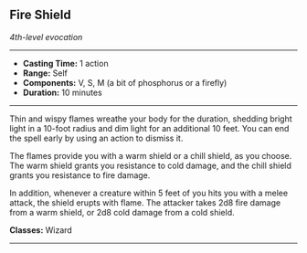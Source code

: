 ﻿## Fire Shield
*4th-level evocation*
___
- **Casting Time:** 1 action
- **Range:** Self
- **Components:** V, S, M (a bit of phosphorus or a firefly)
- **Duration:** 10 minutes

---
Thin and wispy flames wreathe your body for the duration, shedding bright light in a 10-foot radius and dim light for an additional 10 feet. You can end the spell early by using an action to dismiss it.

The flames provide you with a warm shield or a chill shield, as you choose. The warm shield grants you resistance to cold damage, and the chill shield grants you resistance to fire damage.

In addition, whenever a creature within 5 feet of you hits you with a melee attack, the shield erupts with flame. The attacker takes 2d8 fire damage from a warm shield, or 2d8 cold damage from a cold shield.

**Classes:** Wizard


---

